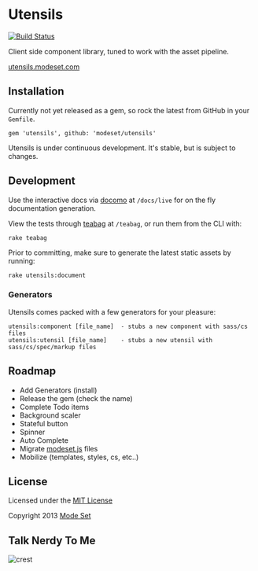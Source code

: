 # Utensils

[![Build Status](https://travis-ci.org/modeset/utensils.png?branch=master)](https://travis-ci.org/modeset/utensils)

Client side component library, tuned to work with the asset pipeline.

[utensils.modeset.com](http://utensils.modeset.com/)


## Installation
Currently not yet released as a gem, so rock the latest from GitHub in
your `Gemfile`.

```
gem 'utensils', github: 'modeset/utensils'
```

Utensils is under continuous development. It's stable, but is subject to
changes.


## Development
Use the interactive docs via [docomo](https://github.com/modeset/docomo)
at `/docs/live` for on the fly documentation generation.

View the tests through [teabag](https://github.com/modeset/teabag) at
`/teabag`, or run them from the CLI with:

```
rake teabag
```

Prior to committing, make sure to generate the latest static assets by
running:

```
rake utensils:document
```

### Generators
Utensils comes packed with a few generators for your pleasure:

```
utensils:component [file_name]  - stubs a new component with sass/cs files
utensils:utensil [file_name]    - stubs a new utensil with sass/cs/spec/markup files
```


## Roadmap
- Add Generators (install)
- Release the gem (check the name)
- Complete Todo items
- Background scaler
- Stateful button
- Spinner
- Auto Complete
- Migrate [modeset.js](https://github.com/modeset/modeset.js) files
- Mobilize (templates, styles, cs, etc..)


## License
Licensed under the [MIT License](http://creativecommons.org/licenses/MIT/)

Copyright 2013 [Mode Set](https://github.com/modeset)


## Talk Nerdy To Me
![crest](https://secure.gravatar.com/avatar/aa8ea677b07f626479fd280049b0e19f?s=75)

